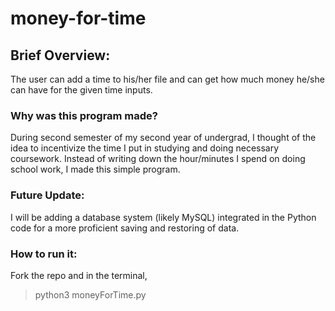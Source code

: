 # money-for-time

## Brief Overview:
The user can add a time to his/her file and can get how much money he/she can have for the given time inputs.

### Why was this program made?
During second semester of my second year of undergrad, I thought of the idea to incentivize the time I put in studying and doing necessary coursework. Instead of writing down the hour/minutes I spend on doing school work, I made this simple program.

### Future Update:
I will be adding a database system (likely MySQL) integrated in the Python code for a more proficient saving and restoring of data.

### How to run it:

Fork the repo and in the terminal,

> python3 moneyForTime.py
